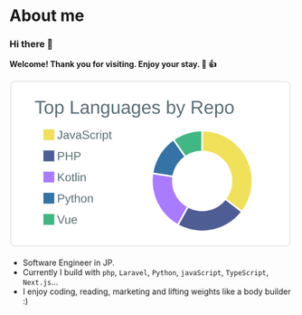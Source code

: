 # About me

###  Hi there 👋

**Welcome! Thank you for visiting. Enjoy your stay. 🙂 👍**

[![](https://raw.githubusercontent.com/soregashi-27/aboutMe/main/profile-summary-card-output/default/1-repos-per-language.svg)](https://github.com/vn7n24fzkq/github-profile-summary-cards)

- Software Engineer in JP.
- Currently I build with `php`, `Laravel`, `Python`, `javaScript`, `TypeScript`, `Next.js`...
- I enjoy coding, reading, marketing and lifting weights like a body builder :)

